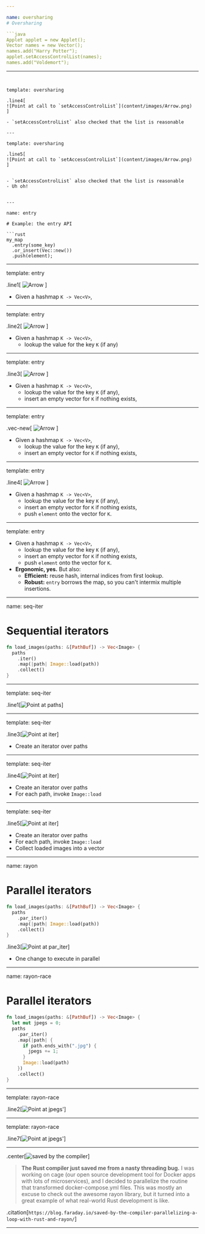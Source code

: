 ```yaml
---

name: oversharing
# Oversharing

```java
Applet applet = new Applet();
Vector names = new Vector();
names.add("Harry Potter");
applet.setAccessControlList(names);
names.add("Voldemort");
```

---
```


template: oversharing

.line4[
![Point at call to `setAccessControlList`](content/images/Arrow.png)
]

- `setAccessControlList` also checked that the list is reasonable

---

template: oversharing

.line5[
![Point at call to `setAccessControlList`](content/images/Arrow.png)
]


- `setAccessControlList` also checked that the list is reasonable
- Uh oh!


---

name: entry

# Example: the entry API

```rust
my_map
  .entry(some_key)
  .or_insert(Vec::new())
  .push(element);
```

---

template: entry

.line1[
![Arrow](content/images/Arrow.png)
]

- Given a hashmap `K -> Vec<V>`,

---

template: entry

.line2[
![Arrow](content/images/Arrow.png)
]

- Given a hashmap `K -> Vec<V>`,
  - lookup the value for the key `K` (if any)

---

template: entry

.line3[
![Arrow](content/images/Arrow.png)
]

- Given a hashmap `K -> Vec<V>`,
  - lookup the value for the key `K` (if any),
  - insert an empty vector for `K` if nothing exists,

---

template: entry

.vec-new[
![Arrow](content/images/Arrow.png)
]

- Given a hashmap `K -> Vec<V>`,
  - lookup the value for the key `K` (if any),
  - insert an empty vector for `K` if nothing exists,

---

template: entry

.line4[
![Arrow](content/images/Arrow.png)
]

- Given a hashmap `K -> Vec<V>`,
  - lookup the value for the key `K` (if any),
  - insert an empty vector for `K` if nothing exists,
  - push `element` onto the vector for `K`.

---

template: entry

- Given a hashmap `K -> Vec<V>`,
  - lookup the value for the key `K` (if any),
  - insert an empty vector for `K` if nothing exists,
  - push `element` onto the vector for `K`.
- **Ergonomic, yes.** But also:
  - **Efficient:** reuse hash, internal indices from first lookup.
  - **Robust:** `entry` borrows the map, so you can't intermix multiple insertions.




---

name: seq-iter

# Sequential iterators

```rust
fn load_images(paths: &[PathBuf]) -> Vec<Image> {
  paths
    .iter()
    .map(|path| Image::load(path))
    .collect()
}
```

---

template: seq-iter

.line1[![Point at `paths`](content/images/Arrow.png)]

---

template: seq-iter

.line3[![Point at `iter`](content/images/Arrow.png)]

- Create an iterator over paths

---

template: seq-iter

.line4[![Point at `iter`](content/images/Arrow.png)]

- Create an iterator over paths
- For each path, invoke `Image::load`

---

template: seq-iter

.line5[![Point at `iter`](content/images/Arrow.png)]

- Create an iterator over paths
- For each path, invoke `Image::load`
- Collect loaded images into a vector

---

name: rayon

# Parallel iterators

```rust
fn load_images(paths: &[PathBuf]) -> Vec<Image> {
  paths
    .par_iter()
    .map(|path| Image::load(path))
    .collect()
}
```

.line3[![Point at `par_iter`](content/images/Arrow.png)]

- One change to execute in parallel

---

name: rayon-race

# Parallel iterators

```rust
fn load_images(paths: &[PathBuf]) -> Vec<Image> {
  let mut jpegs = 0;
  paths
    .par_iter()
    .map(|path| {
      if path.ends_with(".jpg") {
        jpegs += 1;
      }
      Image::load(path)
    })
    .collect()
}
```

---

template: rayon-race

.line2[![Point at `jpegs`'](content/images/Arrow.png)]

---

template: rayon-race

.line7[![Point at `jpegs`'](content/images/Arrow.png)]

---

.center[![saved by the compiler](content/images/saved-by-compiler.png)]

> **The Rust compiler just saved me from a nasty threading bug.** I was working on cage (our open source development tool for Docker apps with lots of microservices), and I decided to parallelize the routine that transformed docker-compose.yml files. This was mostly an excuse to check out the awesome rayon library, but it turned into a great example of what real-world Rust development is like.

.citation[`https://blog.faraday.io/saved-by-the-compiler-parallelizing-a-loop-with-rust-and-rayon/`]

---
